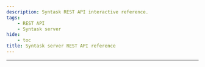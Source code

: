 ```yaml
---
description: Syntask REST API interactive reference.
tags:
    - REST API
    - Syntask server
hide:
    - toc
title: Syntask server REST API reference
---
```


<hr>

<div id="redoc-container"></div>
<script src="https://unpkg.com/redoc@2/bundles/redoc.standalone.js"></script>
<script>
    Redoc.init('../schema.json', {
        scrollYOffset: 50,
    }, document.getElementById('redoc-container'))
</script>